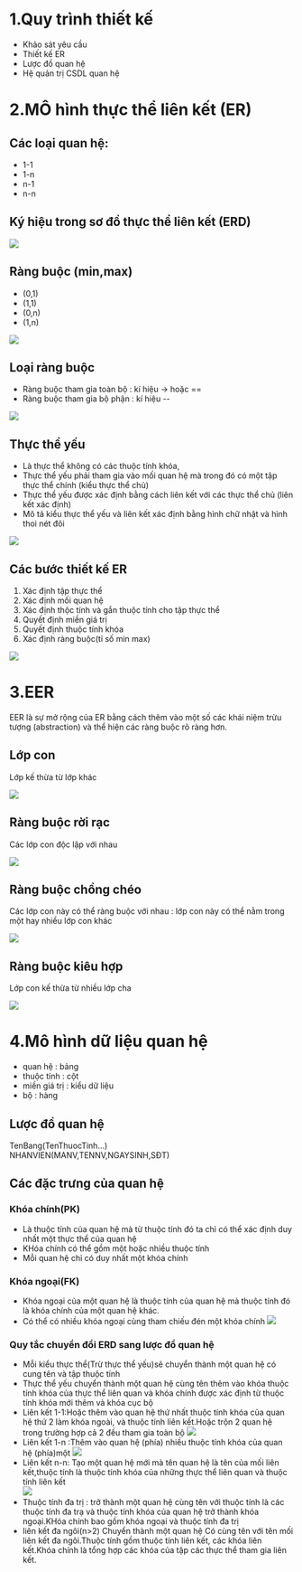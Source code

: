 # 1.Quy trình thiết kế
* Khảo sát yêu cầu
* Thiết kế ER
* Lược đồ quan hệ
* Hệ quản trị CSDL quan hệ 
# 2.MÔ hình thực thể liên kết (ER)
## Các loại quan hệ:
* 1-1
* 1-n
* n-1
* n-n
## Ký hiệu trong sơ đồ thực thể liên kết (ERD)

![](../image/ky_hieu_er.PNG)
## Ràng buộc (min,max) 
* (0,1) 
* (1,1)
* (0,n)
* (1,n)

![](../image/rang_buoc_min_max.PNG)
## Loại ràng buộc
* Ràng buộc tham gia toàn bộ : kí hiệu -> hoặc ==
* Ràng buộc tham gia bộ phận : kí hiệu --

![](../image/loai_rang_buoc.PNG)
## Thực thể yếu 
* Là thực thể không có các thuộc tính khóa,
* Thực thể yếu phải tham gia vào mối quan hệ mà trong đó có một tập thực thể chính (kiểu thực thể chủ)
* Thực thể yếu được xác định bằng cách liên kết với các thực thể chủ (liên kết xác định)
* Mô tả kiểu thực thể yếu và liên kết xác định bằng hình chữ nhật và hình thoi nét đôi

![](../image/thuc_the_yeu.PNG)
## Các bước thiết kế ER
<ol>
<li>Xác định tập thực thể</li>
<li>Xác định mối quan hệ</li>
<li>Xác định thộc tính và gắn thuộc tính cho tập thực thể</li>
<li>Quyết định miền giá trị</li>
<li>Quyết định thuộc tính khóa</li>
<li>Xác định ràng buộc(tỉ số min max)</li>
</ol>

![](../image/erd.PNG)
# 3.EER
EER là sự mở rộng của ER bằng cách thêm vào một số các khái niệm trừu tượng (abstraction) và thể hiện các ràng buộc rõ ràng hơn.
## Lớp con
Lớp kế thừa từ lớp khác

![](../image/lop_con.PNG)
## Ràng buộc rời rạc
Các lớp con độc lập với nhau<br>

![](../image/roi_rac.PNG)
## Ràng buộc chồng chéo
Các lớp con này có thể ràng buộc với nhau : lớp con này có thể nằm trong một hay nhiều lớp con khác<br>

![](../image/chong_cheo.PNG)
## Ràng buộc kiêu hợp
Lớp con kế thừa từ nhiều lớp cha

![](../image/kieu_hop.PNG)
# 4.Mô hình dữ liệu quan hệ
* quan hệ : bảng
* thuộc tính : cột
* miền giá trị : kiểu dữ liệu
* bộ : hàng
## Lược đồ quan hệ 
TenBang(TenThuocTinh...)<br>
NHANVIEN(MANV,TENNV,NGAYSINH,SĐT)
## Các đặc trưng của quan hệ
### Khóa chính(PK)
* Là thuộc tính của quan hệ mà từ thuộc tính đó ta chỉ có thể xác định duy nhất một thực thể của quan hệ
* KHóa chính có thể gồm một hoặc nhiều thuộc tính
* Mỗi quan hệ chỉ có duy nhất một khóa chính
### Khóa ngoại(FK)
* Khóa ngoại của một quan hệ là thuộc tính của quan hệ mà thuộc tính đó là khóa chính của một quan hệ khác.
* Có thể có nhiều khóa ngoại cùng tham chiếu đén một khóa chính
![](../image/rang_buoc_tham_chieu.PNG)<br>
### Quy tắc chuyển đổi ERD sang lược đồ quan hệ
* Mỗi kiểu thực thể(Trừ thực thể yếu)sẽ chuyển thành một quan hệ có cung tên và tập thuộc tính
* Thực thể yếu chuyển thành một quan hệ cùng tên thêm vào khóa thuộc tính khóa của thực thể liên quan và khóa chính được xác định từ thuộc tính khóa mới thêm và khóa cục bộ
* Liên kết 1-1:Hoặc thêm vào quan hệ thứ nhất  thuộc tính khóa của quan hệ thứ 2 làm khóa ngoài, và thuộc tính liên kết.Hoặc trộn 2 quan hệ trong trường hợp cả 2 đều tham gia toàn bộ
![](../image/lien_ket_1_1.PNG)<br>
* Liên kết 1-n :Thêm vào quan hệ (phía) nhiều thuộc tính khóa của quan hệ (phía)một
![](../image/lien_ket_1_n.PNG)<br>
* Liên kết n-n: Tạo một quan hệ mới mà tên quan hệ là tên của mối liên kết,thuộc tính là thuộc tính khóa của những thực thể liên quan và thuộc tính liên kết<br>
![](../image/lien_ket_n_n.PNG)
* Thuộc tính đa trị : trở thành một quan hệ cùng tên với thuộc tính là các thuộc tính đa trạ và thuộc tính khóa của quan hệ trở thành khóa ngoại.KHóa chính bao gồm khóa ngoại và thuộc tính đa trị
* liên kết đa ngôi(n>2) Chuyển thành một quan hệ Có cùng tên với tên mối liên kết đa ngôi.Thuộc tính gồm thuộc tính liên kết, các khóa liên kết.Khóa chính là tổng hợp các khóa của tập các thực thể tham gia liên kết.


